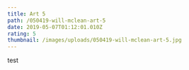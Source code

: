 ```yaml
---
title: Art 5
path: /050419-will-mclean-art-5
date: 2019-05-07T01:12:01.010Z
rating: 5
thumbnail: /images/uploads/050419-will-mclean-art-5.jpg
---
```

test